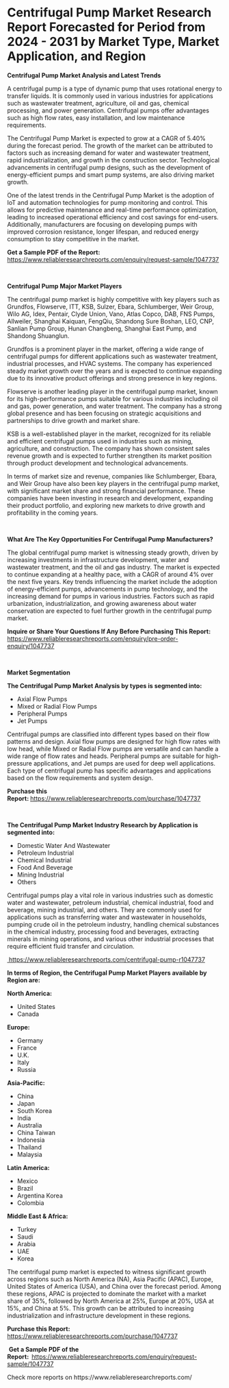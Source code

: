 <p><h1>Centrifugal Pump Market Research Report Forecasted for Period from 2024 -  2031 by Market Type, Market Application, and Region</h1></p><p><strong>Centrifugal Pump Market Analysis and Latest Trends</strong></p>
<p><p>A centrifugal pump is a type of dynamic pump that uses rotational energy to transfer liquids. It is commonly used in various industries for applications such as wastewater treatment, agriculture, oil and gas, chemical processing, and power generation. Centrifugal pumps offer advantages such as high flow rates, easy installation, and low maintenance requirements.</p><p>The Centrifugal Pump Market is expected to grow at a CAGR of 5.40% during the forecast period. The growth of the market can be attributed to factors such as increasing demand for water and wastewater treatment, rapid industrialization, and growth in the construction sector. Technological advancements in centrifugal pump designs, such as the development of energy-efficient pumps and smart pump systems, are also driving market growth.</p><p>One of the latest trends in the Centrifugal Pump Market is the adoption of IoT and automation technologies for pump monitoring and control. This allows for predictive maintenance and real-time performance optimization, leading to increased operational efficiency and cost savings for end-users. Additionally, manufacturers are focusing on developing pumps with improved corrosion resistance, longer lifespan, and reduced energy consumption to stay competitive in the market.</p></p>
<p><strong>Get a Sample PDF of the Report:&nbsp;</strong> <a href="https://www.reliableresearchreports.com/enquiry/request-sample/1047737">https://www.reliableresearchreports.com/enquiry/request-sample/1047737</a></p>
<p>&nbsp;</p>
<p><strong>Centrifugal Pump Major Market Players</strong></p>
<p><p>The centrifugal pump market is highly competitive with key players such as Grundfos, Flowserve, ITT, KSB, Sulzer, Ebara, Schlumberger, Weir Group, Wilo AG, Idex, Pentair, Clyde Union, Vano, Atlas Copco, DAB, FNS Pumps, Allweiler, Shanghai Kaiquan, FengQiu, Shandong Sure Boshan, LEO, CNP, Sanlian Pump Group, Hunan Changbeng, Shanghai East Pump, and Shandong Shuanglun.</p><p>Grundfos is a prominent player in the market, offering a wide range of centrifugal pumps for different applications such as wastewater treatment, industrial processes, and HVAC systems. The company has experienced steady market growth over the years and is expected to continue expanding due to its innovative product offerings and strong presence in key regions.</p><p>Flowserve is another leading player in the centrifugal pump market, known for its high-performance pumps suitable for various industries including oil and gas, power generation, and water treatment. The company has a strong global presence and has been focusing on strategic acquisitions and partnerships to drive growth and market share.</p><p>KSB is a well-established player in the market, recognized for its reliable and efficient centrifugal pumps used in industries such as mining, agriculture, and construction. The company has shown consistent sales revenue growth and is expected to further strengthen its market position through product development and technological advancements.</p><p>In terms of market size and revenue, companies like Schlumberger, Ebara, and Weir Group have also been key players in the centrifugal pump market, with significant market share and strong financial performance. These companies have been investing in research and development, expanding their product portfolio, and exploring new markets to drive growth and profitability in the coming years.</p></p>
<p>&nbsp;</p>
<p><strong>What Are The Key Opportunities For Centrifugal Pump Manufacturers?</strong></p>
<p><p>The global centrifugal pump market is witnessing steady growth, driven by increasing investments in infrastructure development, water and wastewater treatment, and the oil and gas industry. The market is expected to continue expanding at a healthy pace, with a CAGR of around 4% over the next five years. Key trends influencing the market include the adoption of energy-efficient pumps, advancements in pump technology, and the increasing demand for pumps in various industries. Factors such as rapid urbanization, industrialization, and growing awareness about water conservation are expected to fuel further growth in the centrifugal pump market.</p></p>
<p><strong>Inquire or Share Your Questions If Any Before Purchasing This Report:</strong> <a href="https://www.reliableresearchreports.com/enquiry/pre-order-enquiry/1047737">https://www.reliableresearchreports.com/enquiry/pre-order-enquiry/1047737</a></p>
<p>&nbsp;</p>
<p><strong>Market Segmentation</strong></p>
<p><strong>The Centrifugal Pump Market Analysis by types is segmented into:</strong></p>
<p><ul><li>Axial Flow Pumps</li><li>Mixed or Radial Flow Pumps</li><li>Peripheral Pumps</li><li>Jet Pumps</li></ul></p>
<p><p>Centrifugal pumps are classified into different types based on their flow patterns and design. Axial flow pumps are designed for high flow rates with low head, while Mixed or Radial Flow pumps are versatile and can handle a wide range of flow rates and heads. Peripheral pumps are suitable for high-pressure applications, and Jet pumps are used for deep well applications. Each type of centrifugal pump has specific advantages and applications based on the flow requirements and system design.</p></p>
<p><strong>Purchase this Report:&nbsp;</strong><a href="https://www.reliableresearchreports.com/purchase/1047737">https://www.reliableresearchreports.com/purchase/1047737</a></p>
<p>&nbsp;</p>
<p><strong>The Centrifugal Pump Market Industry Research by Application is segmented into:</strong></p>
<p><ul><li>Domestic Water And Wastewater</li><li>Petroleum Industrial</li><li>Chemical Industrial</li><li>Food And Beverage</li><li>Mining Industrial</li><li>Others</li></ul></p>
<p><p>Centrifugal pumps play a vital role in various industries such as domestic water and wastewater, petroleum industrial, chemical industrial, food and beverage, mining industrial, and others. They are commonly used for applications such as transferring water and wastewater in households, pumping crude oil in the petroleum industry, handling chemical substances in the chemical industry, processing food and beverages, extracting minerals in mining operations, and various other industrial processes that require efficient fluid transfer and circulation.</p></p>
<p><a href="https://www.reliableresearchreports.com/centrifugal-pump-r1047737">&nbsp;https://www.reliableresearchreports.com/centrifugal-pump-r1047737</a></p>
<p><strong>In terms of Region, the Centrifugal Pump Market Players available by Region are:</strong></p>
<p>
    <p> <strong> North America: </strong>
        <ul>
            <li>United States</li>
            <li>Canada</li>
        </ul>
        </p> 
    <p> <strong> Europe: </strong>
        <ul>
            <li>Germany</li>
            <li>France</li>
            <li>U.K.</li>
            <li>Italy</li>
            <li>Russia</li>
        </ul>
        </p> 
    <p> <strong> Asia-Pacific: </strong>
        <ul>
            <li>China</li>
            <li>Japan</li>
            <li>South Korea</li>
            <li>India</li>
            <li>Australia</li>
            <li>China Taiwan</li>
            <li>Indonesia</li>
            <li>Thailand</li>
            <li>Malaysia</li>
        </ul>
        </p> 
    <p> <strong> Latin America: </strong>
        <ul>
            <li>Mexico</li>
            <li>Brazil</li>
            <li>Argentina Korea</li>
            <li>Colombia</li>
        </ul>
        </p> 
    <p> <strong> Middle East & Africa: </strong>
        <ul>
            <li>Turkey</li>
            <li>Saudi</li>
            <li>Arabia</li>
            <li>UAE</li>
            <li>Korea</li>
        </ul>
    </p>
    </p>
<p><p>The centrifugal pump market is expected to witness significant growth across regions such as North America (NA), Asia Pacific (APAC), Europe, United States of America (USA), and China over the forecast period. Among these regions, APAC is projected to dominate the market with a market share of 35%, followed by North America at 25%, Europe at 20%, USA at 15%, and China at 5%. This growth can be attributed to increasing industrialization and infrastructure development in these regions.</p></p>
<p><strong>Purchase this Report: </strong><a href="https://www.reliableresearchreports.com/purchase/1047737">https://www.reliableresearchreports.com/purchase/1047737</a></p>
<p>&nbsp;<strong>Get a Sample PDF of the Report:&nbsp;&nbsp;</strong><a href="https://www.reliableresearchreports.com/enquiry/request-sample/1047737">https://www.reliableresearchreports.com/enquiry/request-sample/1047737</a></p>
<p><strong></strong></p>
<p>Check more reports on https://www.reliableresearchreports.com/</p>